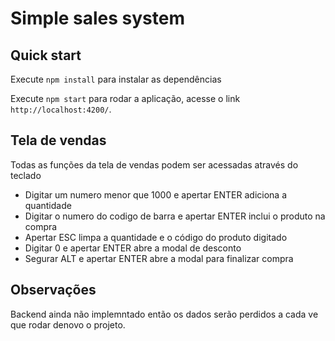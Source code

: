 # Simple sales system #

## Quick start ##

Execute `npm install` para instalar as dependências

Execute `npm start` para rodar a aplicação, acesse o link `http://localhost:4200/`.


## Tela de vendas ##

Todas as funções da tela de vendas podem ser acessadas através do teclado

- Digitar um numero menor que 1000 e apertar ENTER adiciona a quantidade
- Digitar o numero do codigo de barra e apertar ENTER inclui o produto na compra
- Apertar ESC limpa a quantidade  e o código do produto digitado
- Digitar 0 e apertar ENTER abre a modal de desconto
- Segurar ALT e apertar ENTER abre a modal para finalizar compra


## Observações ##
Backend ainda não implemntado então os dados serão perdidos a cada ve que rodar denovo o projeto.
